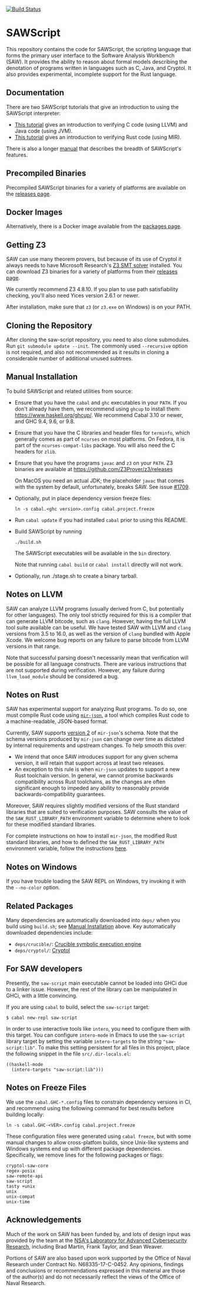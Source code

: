 [![Build Status](https://github.com/GaloisInc/saw-script/workflows/SAWScript/badge.svg)](https://github.com/GaloisInc/saw-script/actions?query=event%3Aschedule)

# SAWScript

This repository contains the code for SAWScript, the scripting
language that forms the primary user interface to the Software
Analysis Workbench (SAW). It provides the ability to reason about
formal models describing the denotation of programs written in
languages such as C, Java, and Cryptol. It also provides experimental,
incomplete support for the Rust language.

## Documentation

There are two SAWScript tutorials that give an introduction to using the
SAWScript interpreter:

* [This tutorial](https://github.com/GaloisInc/saw-script/blob/master/doc/pdfs/llvm-java-verification-with-saw.pdf) gives an
  introduction to verifying C code (using LLVM) and Java code (using JVM).
* [This tutorial](https://github.com/GaloisInc/saw-script/blob/master/doc/pdfs/rust-verification-with-saw.pdf)
  gives an introduction to verifying Rust code (using MIR).

There is also a longer
[manual](https://github.com/GaloisInc/saw-script/blob/master/doc/pdfs/saw-user-manual.pdf)
that describes the breadth of SAWScript's features.

## Precompiled Binaries

Precompiled SAWScript binaries for a variety of platforms are available
on the [releases
page](https://github.com/GaloisInc/saw-script/releases).

## Docker Images

Alternatively, there is a Docker image available from the [packages
page](https://github.com/orgs/GaloisInc/packages/container/package/saw).

## Getting Z3

SAW can use many theorem provers, but because of its use of Cryptol it
always needs to have Microsoft Research's [Z3 SMT
solver](https://github.com/Z3Prover/z3) installed.  You can download Z3
binaries for a variety of platforms from their [releases
page](https://github.com/Z3Prover/z3/releases).

We currently recommend Z3 4.8.10. If you plan to use path satisfiability
checking, you'll also need Yices version 2.6.1 or newer.

After installation, make sure that `z3` (or `z3.exe` on Windows)
is on your PATH.

## Cloning the Repository

After cloning the saw-script repository, you need to also clone
submodules.
Run `git submodule update --init`.
The commonly used `--recursive` option is not required, and also not
recommended as it results in cloning a considerable number of
additional unused subtrees.

## Manual Installation

To build SAWScript and related utilities from source:

  * Ensure that you have the `cabal` and `ghc` executables in your
    `PATH`. If you don't already have them, we recommend using `ghcup`
    to install them: <https://www.haskell.org/ghcup/>. We recommend
    Cabal 3.10 or newer, and GHC 9.4, 9.6, or 9.8.

  * Ensure that you have the C libraries and header files for
    `terminfo`, which generally comes as part of `ncurses` on most
    platforms. On Fedora, it is part of the `ncurses-compat-libs` package.
    You will also need the C headers for `zlib`.

  * Ensure that you have the programs `javac` and `z3` on your
    `PATH`. Z3 binaries are available at
    https://github.com/Z3Prover/z3/releases

    On MacOS you need an actual JDK; the placeholder `javac` that
    comes with the system by default, unfortunately, breaks SAW.
    See issue [#1709](https://github.com/GaloisInc/saw-script/issues/1709).

  * Optionally, put in place dependency version freeze files:

        ln -s cabal.<ghc version>.config cabal.project.freeze

  * Run `cabal update` if you had installed `cabal` prior to using this README.

  * Build SAWScript by running

        ./build.sh

    The SAWScript executables will be available in the `bin` directory.

    Note that running `cabal build` or `cabal install` directly will not work.

  * Optionally, run ./stage.sh to create a binary tarball.

## Notes on LLVM

SAW can analyze LLVM programs (usually derived from C, but potentially
for other languages). The only tool strictly required for this is a
compiler that can generate LLVM bitcode, such as `clang`. However,
having the full LLVM tool suite available can be useful. We have tested
SAW with LLVM and `clang` versions from 3.5 to 16.0, as well as the
version of `clang` bundled with Apple Xcode. We welcome bug reports on
any failure to parse bitcode from LLVM versions in that range.

Note that successful parsing doesn't necessarily mean that verification
will be possible for all language constructs. There are various
instructions that are not supported during verification. However,
any failure during `llvm_load_module` should be considered a bug.

## Notes on Rust

SAW has experimental support for analyzing Rust programs. To do so, one must
compile Rust code using [`mir-json`](https://github.com/GaloisInc/mir-json), a
tool which compiles Rust code to a machine-readable, JSON-based format.

Currently, SAW supports [version
2](https://github.com/GaloisInc/mir-json/blob/master/SCHEMA_CHANGELOG.md#2) of
`mir-json`'s schema. Note that the schema versions produced by `mir-json` can
change over time as dictated by internal requirements and upstream changes. To
help smooth this over:

* We intend that once SAW introduces support for any given schema version, it
  will retain that support across at least two releases.
* An exception to this rule is when `mir-json` updates to support a new Rust
  toolchain version. In general, we cannot promise backwards compatibility
  across Rust toolchains, as the changes are often significant enough to
  impeded any ability to reasonably provide backwards-compatibility guarantees.

Moreover, SAW requires slightly modified versions of the Rust standard
libraries that are suited to verification purposes. SAW consults the value of
the `SAW_RUST_LIBRARY_PATH` environment variable to determine where to look for
these modified standard libraries.

For complete instructions on how to install `mir-json`, the modified Rust
standard libraries, and how to defined the `SAW_RUST_LIBRARY_PATH` environment
variable, follow the instructions
[here](https://github.com/GaloisInc/mir-json#installation-instructions).

## Notes on Windows

If you have trouble loading the SAW REPL on Windows, try invoking it
with the `--no-color` option.

## Related Packages

Many dependencies are automatically downloaded into `deps/` when you
build using `build.sh`; see
[Manual Installation](#manual-installation) above. Key automatically
downloaded dependencies include:

* `deps/crucible/`:         [Crucible symbolic execution engine](https://github.com/GaloisInc/crucible)
* `deps/cryptol/`:          [Cryptol](https://github.com/GaloisInc/cryptol)

## For SAW developers

Presently, the `saw-script` main executable cannot be loaded into GHCi due to a
linker issue. However, the rest of the library can be manipulated in GHCi, with
a little convincing.

If you are using `cabal` to build, select the `saw-script` target:

```
$ cabal new-repl saw-script
```

In order to use interactive tools like `intero`, you need to configure them with
this target. You can configure `intero-mode` in Emacs to use the `saw-script`
library target by setting the variable `intero-targets` to the string
`"saw-script:lib"`. To make this setting persistent for all files in this
project, place the following snippet in the file `src/.dir-locals.el`:

```elisp
((haskell-mode
  (intero-targets "saw-script:lib")))
```

## Notes on Freeze Files

We use the `cabal.GHC-*.config` files to constrain dependency versions
in CI, and recommend using the following command for best results before
building locally:

```
ln -s cabal.GHC-<VER>.config cabal.project.freeze
```

These configuration files were generated using `cabal freeze`, but with
some manual changes to allow cross-platfom builds, since Unix-like
systems and Windows systems end up with different package dependencies.
Specifically, we remove lines for the following packages or flags:

```
cryptol-saw-core
regex-posix
saw-remote-api
saw-script
tasty +unix
unix
unix-compat
unix-time
```

## Acknowledgements

Much of the work on SAW has been funded by, and lots of design input was
provided by the team at the [NSA's Laboratory for Advanced Cybersecurity
Research](https://www.nsa.gov/Research/NSA-Mission-Oriented-Research/LAC/),
including Brad Martin, Frank Taylor, and Sean Weaver.

Portions of SAW are also based upon work supported by the Office
of Naval Research under Contract No. N68335-17-C-0452. Any opinions,
findings and conclusions or recommendations expressed in this
material are those of the author(s) and do not necessarily reflect
the views of the Office of Naval Research.
